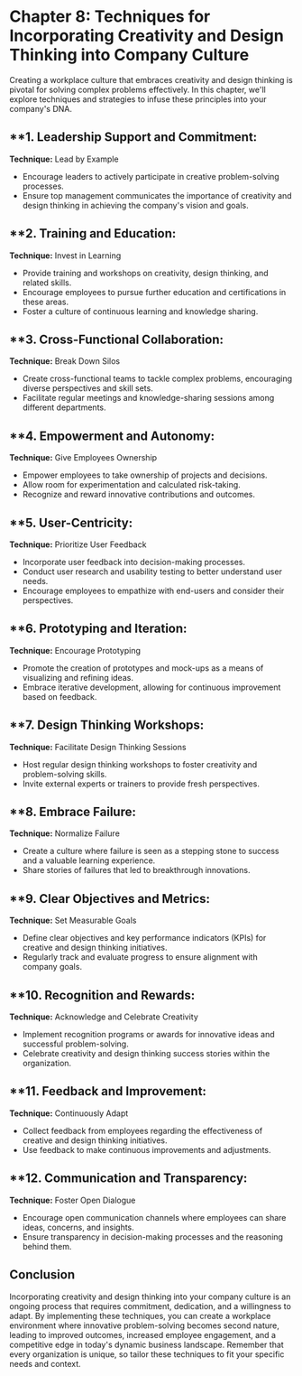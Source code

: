 Chapter 8: Techniques for Incorporating Creativity and Design Thinking into Company Culture
===========================================================================================

Creating a workplace culture that embraces creativity and design thinking is pivotal for solving complex problems effectively. In this chapter, we'll explore techniques and strategies to infuse these principles into your company's DNA.

\*\*1. **Leadership Support and Commitment:**
---------------------------------------------

**Technique:** Lead by Example

* Encourage leaders to actively participate in creative problem-solving processes.
* Ensure top management communicates the importance of creativity and design thinking in achieving the company's vision and goals.

\*\*2. **Training and Education:**
----------------------------------

**Technique:** Invest in Learning

* Provide training and workshops on creativity, design thinking, and related skills.
* Encourage employees to pursue further education and certifications in these areas.
* Foster a culture of continuous learning and knowledge sharing.

\*\*3. **Cross-Functional Collaboration:**
------------------------------------------

**Technique:** Break Down Silos

* Create cross-functional teams to tackle complex problems, encouraging diverse perspectives and skill sets.
* Facilitate regular meetings and knowledge-sharing sessions among different departments.

\*\*4. **Empowerment and Autonomy:**
------------------------------------

**Technique:** Give Employees Ownership

* Empower employees to take ownership of projects and decisions.
* Allow room for experimentation and calculated risk-taking.
* Recognize and reward innovative contributions and outcomes.

\*\*5. **User-Centricity:**
---------------------------

**Technique:** Prioritize User Feedback

* Incorporate user feedback into decision-making processes.
* Conduct user research and usability testing to better understand user needs.
* Encourage employees to empathize with end-users and consider their perspectives.

\*\*6. **Prototyping and Iteration:**
-------------------------------------

**Technique:** Encourage Prototyping

* Promote the creation of prototypes and mock-ups as a means of visualizing and refining ideas.
* Embrace iterative development, allowing for continuous improvement based on feedback.

\*\*7. **Design Thinking Workshops:**
-------------------------------------

**Technique:** Facilitate Design Thinking Sessions

* Host regular design thinking workshops to foster creativity and problem-solving skills.
* Invite external experts or trainers to provide fresh perspectives.

\*\*8. **Embrace Failure:**
---------------------------

**Technique:** Normalize Failure

* Create a culture where failure is seen as a stepping stone to success and a valuable learning experience.
* Share stories of failures that led to breakthrough innovations.

\*\*9. **Clear Objectives and Metrics:**
----------------------------------------

**Technique:** Set Measurable Goals

* Define clear objectives and key performance indicators (KPIs) for creative and design thinking initiatives.
* Regularly track and evaluate progress to ensure alignment with company goals.

\*\*10. **Recognition and Rewards:**
------------------------------------

**Technique:** Acknowledge and Celebrate Creativity

* Implement recognition programs or awards for innovative ideas and successful problem-solving.
* Celebrate creativity and design thinking success stories within the organization.

\*\*11. **Feedback and Improvement:**
-------------------------------------

**Technique:** Continuously Adapt

* Collect feedback from employees regarding the effectiveness of creative and design thinking initiatives.
* Use feedback to make continuous improvements and adjustments.

\*\*12. **Communication and Transparency:**
-------------------------------------------

**Technique:** Foster Open Dialogue

* Encourage open communication channels where employees can share ideas, concerns, and insights.
* Ensure transparency in decision-making processes and the reasoning behind them.

**Conclusion**
--------------

Incorporating creativity and design thinking into your company culture is an ongoing process that requires commitment, dedication, and a willingness to adapt. By implementing these techniques, you can create a workplace environment where innovative problem-solving becomes second nature, leading to improved outcomes, increased employee engagement, and a competitive edge in today's dynamic business landscape. Remember that every organization is unique, so tailor these techniques to fit your specific needs and context.
